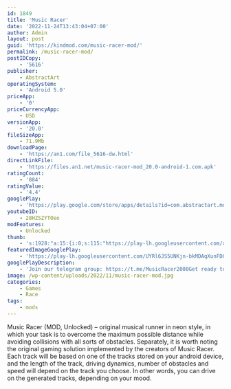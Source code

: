 ```yaml
---
id: 1849
title: 'Music Racer'
date: '2022-11-24T13:43:04+07:00'
author: Admin
layout: post
guid: 'https://kindmod.com/music-racer-mod/'
permalink: /music-racer-mod/
postIDCopy:
    - '5616'
publisher:
    - AbstractArt
operatingSystem:
    - 'Android 5.0'
priceApp:
    - '0'
priceCurrencyApp:
    - USD
versionApp:
    - '20.0'
fileSizeApp:
    - 71.9Mb
downloadPage:
    - 'https://an1.com/file_5616-dw.html'
directLinkFile:
    - 'https://files.an1.net/music-racer-mod_20.0-android-1.com.apk'
ratingCount:
    - '884'
ratingValue:
    - '4.4'
googlePlay:
    - 'https://play.google.com/store/apps/details?id=com.abstractart.music_racer'
youtubeID:
    - 28HZSZYTOeo
modFeatures:
    - Unlocked
thumb:
    - 's:1928:"a:15:{i:0;s:115:"https://play-lh.googleusercontent.com/avB_och_wIdMB1qrGGpb3XrfNZjBc74joxec9IqgS96fbx9ymbH4kWPIkusA_EANABE=w526-h296";i:1;s:116:"https://play-lh.googleusercontent.com/sQaP9F7SddjV1umiBKxD9tNnJ_AB66efGG2v5gZp3ZsTLpRRzE4xrA3AjMaXV5Fvb4Oj=w526-h296";i:2;s:114:"https://play-lh.googleusercontent.com/FCb1qA-6Q_5e4rX2mvPQRfTd6baXSZM5mtun2i2Sc8Tg7BGKtygteEGlLO50-VDVrw=w526-h296";i:3;s:114:"https://play-lh.googleusercontent.com/0rZ-kSJTiGOxc5euU4GVC-Gne-qQrSQ2Jeow61B8AQB1qJVQp7XVDU7oXh2BpJOJeg=w526-h296";i:4;s:116:"https://play-lh.googleusercontent.com/UkywE41NbSienpCUvVcfwWhK0E4aBCTWP1XnpBsOnlvdnvOz738UErjM1AKD_eqCMN3L=w526-h296";i:5;s:115:"https://play-lh.googleusercontent.com/UlMNBN2P_ScWAHxp55TVRcnc2Ab5yhT-7OGvv53oEWuQfIlVs3s9bgrlMBqZ0dfAEvk=w526-h296";i:6;s:114:"https://play-lh.googleusercontent.com/ea60Jxrpf2xu04mjejDgfppFiEfRaL621dyiWrTODN5Yr_iozDY2IInr48svbel9hA=w526-h296";i:7;s:114:"https://play-lh.googleusercontent.com/j87TPPt4jIxwZWgv43-Qo8BixoB2bVEGJ1_fQM6xUk1bxV5t9I0pGqDV_jcUmenwmw=w526-h296";i:8;s:114:"https://play-lh.googleusercontent.com/Vx2XKcbb5oWVNN0fF5Gsiq9y66on3NgvxpuYsZKpikwxeTlAOwEwHsBovWd3x5sM7A=w526-h296";i:9;s:115:"https://play-lh.googleusercontent.com/V8g4hzesRKwyXhxJscSwWfsqzefsNbmyDlAsKbAEZ0aPGQWcS4IUDdFbc_ntnNT08YA=w526-h296";i:10;s:114:"https://play-lh.googleusercontent.com/_XB18nCOIUWhNRNfFoXFT_84bGHDD0YrGBYGMjQNcQp6sHvDXR5BdUuX2bJOlOBT0A=w526-h296";i:11;s:115:"https://play-lh.googleusercontent.com/vL9KTF6nd2TE5d8_j2VLTEEOKCl6fgRDoglErtpHRnpWTYwSeftd50NO7jb15c0NoSI=w526-h296";i:12;s:115:"https://play-lh.googleusercontent.com/nGOc5b1Ps102bHJnn13iaUKm_eqwMy34GRxzCD5EM2Wz18d7SzfTSmBiAScLZnbYPd4=w526-h296";i:13;s:115:"https://play-lh.googleusercontent.com/qbIbj9tAg1SmsO0pTFjKmeCvRJFl9Tv3UFWrvNnEvM6qyvyGzLPGtCcC-6k7GMAUZIo=w526-h296";i:14;s:115:"https://play-lh.googleusercontent.com/pbQnb2hSW0hvU78TGOdfaqAYBvlkx0DZMNWDnxLkTptPWmqdLzwoI2VLzL2ENX8IkMk=w526-h296";}";'
featuredImageGooglePlay:
    - 'https://play-lh.googleusercontent.com/UYRl6JS5UNKjn-bkMDAqXunFDQq0TwPopbITuOyKEeRvSYVI1pVXMLXwN_ffUkkd9LNC'
googlePlayDescription:
    - 'Join our telegram group: https://t.me/MusicRacer2000Get ready to play Music racer! This is the best and most realistic Music racer on the Android phones. Dive into this fascinating neon world with.Music racer! Game is the best and most addictive and entertaining.'
image: /wp-content/uploads/2022/11/music-racer-mod.jpg
categories:
    - Games
    - Race
tags:
    - mods
---
```


Music Racer (MOD, Unlocked) – original musical runner in neon style, in which your task is to overcome the maximum possible distance while avoiding collisions with all sorts of obstacles. Separately, it is worth noting the original gaming solution implemented by the creators of Music Racer. Each track will be based on one of the tracks stored on your android device, and the length of the track, driving dynamics, number of obstacles and speed will depend on the track you choose. In other words, you can drive on the generated tracks, depending on your mood.